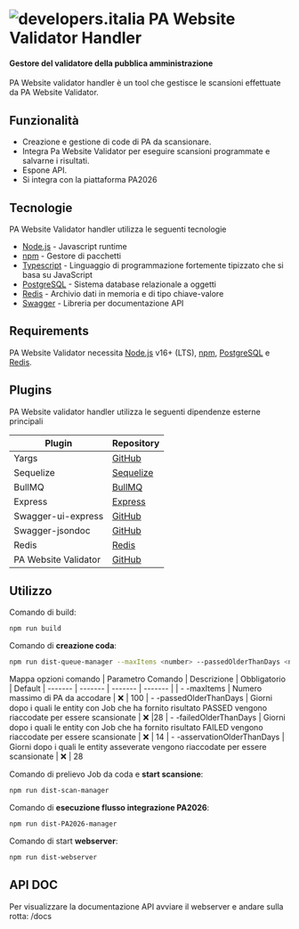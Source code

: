 # ![developers.italia](https://avatars1.githubusercontent.com/u/15377824?s=36&v=4 "developers.italia") PA Website Validator Handler

#### Gestore del validatore della pubblica amministrazione

PA Website validator handler è un tool che gestisce le scansioni effettuate da PA Website Validator.

## Funzionalità

- Creazione e gestione di code di PA da scansionare.
- Integra Pa Website Validator per eseguire scansioni programmate e salvarne i risultati.
- Espone API.
- Si integra con la piattaforma PA2026

## Tecnologie

PA Website Validator handler utilizza le seguenti tecnologie

- [Node.js] - Javascript runtime
- [npm] - Gestore di pacchetti
- [Typescript] - Linguaggio di programmazione fortemente tipizzato che si basa su JavaScript
- [PostgreSQL] - Sistema database relazionale a oggetti
- [Redis] - Archivio dati in memoria e di tipo chiave-valore
- [Swagger] - Libreria per documentazione API

## Requirements

PA Website Validator necessita [Node.js](https://nodejs.org/it/) v16+ (LTS), [npm], [PostgreSQL] e [Redis].

## Plugins

PA Website validator handler utilizza le seguenti dipendenze esterne principali

| Plugin               | Repository                         |
| -------------------- | ---------------------------------- |
| Yargs                | [GitHub][yargs-url]                |
| Sequelize            | [Sequelize][sequelize-url]         |
| BullMQ               | [BullMQ][bull-mq-url]              |
| Express              | [Express][express-url]             |
| Swagger-ui-express   | [GitHub][swagger-ui-url]           |
| Swagger-jsondoc      | [GitHub][swagger-jsondoc-url]      |
| Redis                | [Redis][redis]                     |
| PA Website Validator | [GitHub][pa-website-validator-url] |

## Utilizzo

Comando di build:

```bash
npm run build
```

Comando di **creazione coda**:

```bash
npm run dist-queue-manager --maxItems <number> --passedOlderThanDays <number> --failedOlderThanDays <number> --asservationOlderThanDays <number>
```

Mappa opzioni comando
| Parametro Comando | Descrizione | Obbligatorio | Default
| ------- | ------- | ------- | ------- |
| - -maxItems | Numero massimo di PA da accodare | ❌ | 100
| - -passedOlderThanDays | Giorni dopo i quali le entity con Job che ha fornito risultato PASSED vengono riaccodate per essere scansionate | ❌ |28
| - -failedOlderThanDays | Giorni dopo i quali le entity con Job che ha fornito risultato FAILED vengono riaccodate per essere scansionate | ❌ | 14
| - -asservationOlderThanDays | Giorni dopo i quali le entity asseverate vengono riaccodate per essere scansionate | ❌ | 28

Comando di prelievo Job da coda e **start scansione**:

```bash
npm run dist-scan-manager
```

Comando di **esecuzione flusso integrazione PA2026**:

```bash
npm run dist-PA2026-manager
```

Comando di start **webserver**:

```bash
npm run dist-webserver
```

## API DOC

Per visualizzare la documentazione API avviare il webserver e andare sulla rotta: /docs

[postgresql]: https://www.postgresql.org/
[redis]: https://redis.io/
[node.js]: http://nodejs.org
[npm]: https://www.npmjs.com/
[typescript]: https://www.typescriptlang.org/
[yargs-url]: https://github.com/yargs/yargs
[sequelize-url]: https://sequelize.org/
[bull-mq-url]: https://docs.bullmq.io/
[express-url]: https://expressjs.com/it/
[swagger-ui-url]: https://github.com/scottie1984/swagger-ui-express
[swagger-jsondoc-url]: https://github.com/Surnet/swagger-jsdoc
[pa-website-validator-url]: https://github.com/italia/pa-website-validator
[swagger]: https://swagger.io/
